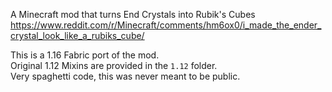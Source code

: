 A Minecraft mod that turns End Crystals into Rubik's Cubes  
https://www.reddit.com/r/Minecraft/comments/hm6ox0/i_made_the_ender_crystal_look_like_a_rubiks_cube/  
  
This is a 1.16 Fabric port of the mod.  
Original 1.12 Mixins are provided in the `1.12` folder.  
Very spaghetti code, this was never meant to be public.